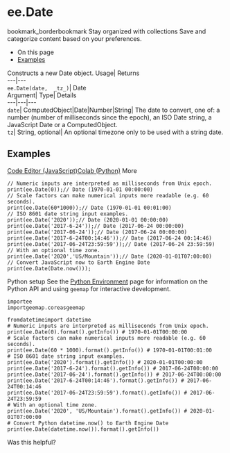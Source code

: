  
#  ee.Date
bookmark_borderbookmark Stay organized with collections  Save and categorize content based on your preferences.
  * On this page
  * [Examples](https://developers.google.com/earth-engine/apidocs/ee-date#examples)


Constructs a new Date object. 
Usage| Returns  
---|---  
`ee.Date(date,  _tz_)`| Date  
Argument| Type| Details  
---|---|---  
`date`| ComputedObject|Date|Number|String| The date to convert, one of: a number (number of milliseconds since the epoch), an ISO Date string, a JavaScript Date or a ComputedObject.  
`tz`| String, optional| An optional timezone only to be used with a string date.  
## Examples
[Code Editor (JavaScript)](https://developers.google.com/earth-engine/apidocs/ee-date#code-editor-javascript-sample)[Colab (Python)](https://developers.google.com/earth-engine/apidocs/ee-date#colab-python-sample) More
```
// Numeric inputs are interpreted as milliseconds from Unix epoch.
print(ee.Date(0));// Date (1970-01-01 00:00:00)
// Scale factors can make numerical inputs more readable (e.g. 60 seconds).
print(ee.Date(60*1000));// Date (1970-01-01 00:01:00)
// ISO 8601 date string input examples.
print(ee.Date('2020'));// Date (2020-01-01 00:00:00)
print(ee.Date('2017-6-24'));// Date (2017-06-24 00:00:00)
print(ee.Date('2017-06-24'));// Date (2017-06-24 00:00:00)
print(ee.Date('2017-6-24T00:14:46'));// Date (2017-06-24 00:14:46)
print(ee.Date('2017-06-24T23:59:59'));// Date (2017-06-24 23:59:59)
// With an optional time zone.
print(ee.Date('2020','US/Mountain'));// Date (2020-01-01T07:00:00)
// Convert JavaScript now to Earth Engine Date
print(ee.Date(Date.now()));
```
Python setup
See the [ Python Environment](https://developers.google.com/earth-engine/guides/python_install) page for information on the Python API and using `geemap` for interactive development.
```
importee
importgeemap.coreasgeemap
```
```
fromdatetimeimport datetime
# Numeric inputs are interpreted as milliseconds from Unix epoch.
print(ee.Date(0).format().getInfo()) # 1970-01-01T00:00:00
# Scale factors can make numerical inputs more readable (e.g. 60 seconds).
print(ee.Date(60 * 1000).format().getInfo()) # 1970-01-01T00:01:00
# ISO 8601 date string input examples.
print(ee.Date('2020').format().getInfo()) # 2020-01-01T00:00:00
print(ee.Date('2017-6-24').format().getInfo()) # 2017-06-24T00:00:00
print(ee.Date('2017-06-24').format().getInfo()) # 2017-06-24T00:00:00
print(ee.Date('2017-6-24T00:14:46').format().getInfo()) # 2017-06-24T00:14:46
print(ee.Date('2017-06-24T23:59:59').format().getInfo()) # 2017-06-24T23:59:59
# With an optional time zone.
print(ee.Date('2020', 'US/Mountain').format().getInfo()) # 2020-01-01T07:00:00
# Convert Python datetime.now() to Earth Engine Date
print(ee.Date(datetime.now()).format().getInfo())
```

Was this helpful?
